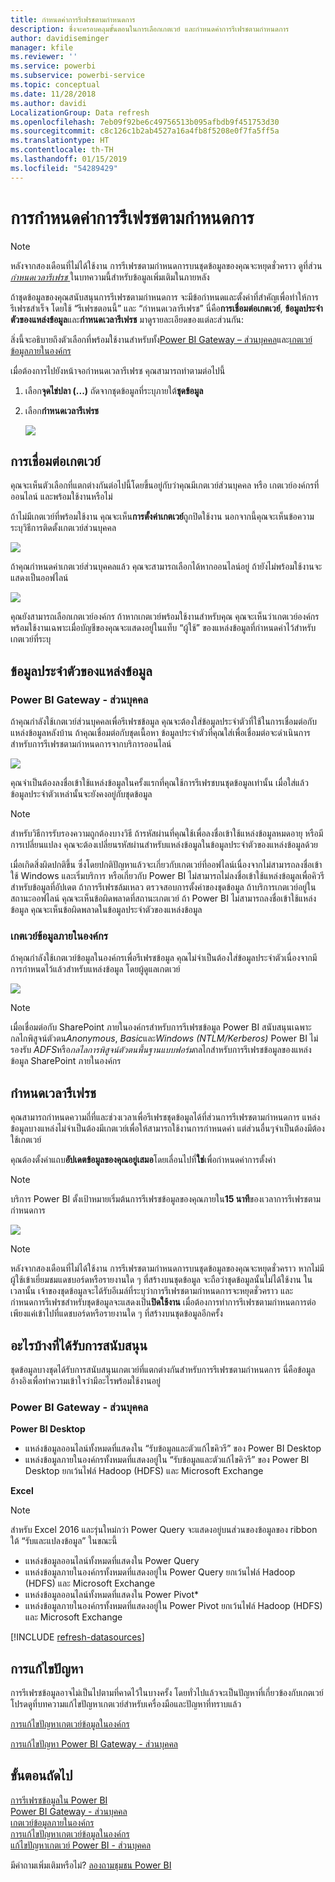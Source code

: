 ```yaml
---
title: กำหนดค่าการรีเฟรชตามกำหนดการ
description: ซึ่งจะครอบคลุมขั้นตอนในการเลือกเกตเวย์ และกำหนดค่าการรีเฟรชตามกำหนดการ
author: davidiseminger
manager: kfile
ms.reviewer: ''
ms.service: powerbi
ms.subservice: powerbi-service
ms.topic: conceptual
ms.date: 11/28/2018
ms.author: davidi
LocalizationGroup: Data refresh
ms.openlocfilehash: 7eb09f92be6c49756513b095afbdb9f451753d30
ms.sourcegitcommit: c8c126c1b2ab4527a16a4fb8f5208e0f7fa5ff5a
ms.translationtype: HT
ms.contentlocale: th-TH
ms.lasthandoff: 01/15/2019
ms.locfileid: "54289429"
---
```

# <a name="configuring-scheduled-refresh"></a>การกำหนดค่าการรีเฟรชตามกำหนดการ

>[!NOTE]
>หลังจากสองเดือนที่ไม่ได้ใช้งาน การรีเฟรชตามกำหนดการบนชุดข้อมูลของคุณจะหยุดชั่วคราว ดูที่ส่วน[ *กำหนดเวลารีเฟรช* ](#schedule-refresh)ในบทความนี้สำหรับข้อมูลเพิ่มเติมในภายหลัง
> 
> 

ถ้าชุดข้อมูลของคุณสนับสนุนการรีเฟรชตามกำหนดการ จะมีข้อกำหนดและตั้งค่าที่สำคัญเพื่อทำให้การรีเฟรชสำเร็จ โดยใช้ “รีเฟรชตอนนี้” และ “กำหนดเวลารีเฟรช” นี่คือ**การเชื่อมต่อเกตเวย์**, **ข้อมูลประจำตัวของแหล่งข้อมูล**และ**กำหนดเวลารีเฟรช** มาดูรายละเอียดของแต่ละส่วนกัน:

สิ่งนี้จะอธิบายถึงตัวเลือกที่พร้อมใช้งานสำหรับทั้ง[Power BI Gateway – ส่วนบุคคล](service-gateway-personal-mode.md)และ[เกตเวย์ข้อมูลภายในองค์กร](service-gateway-onprem.md)

เมื่อต้องการไปยังหน้าจอกำหนดเวลารีเฟรช คุณสามารถทำตามต่อไปนี้

1. เลือก**จุดไข่ปลา (...)** ถัดจากชุดข้อมูลที่ระบุภายใต้**ชุดข้อมูล**
2. เลือก**กำหนดเวลารีเฟรช**
   
    ![](media/refresh-scheduled-refresh/dataset-menu.png)

## <a name="gateway-connection"></a>การเชื่อมต่อเกตเวย์
คุณจะเห็นตัวเลือกที่แตกต่างกันต่อไปนี้โดยขึ้นอยู่กับว่าคุณมีเกตเวย์ส่วนบุคคล หรือ เกตเวย์องค์กรที่ออนไลน์ และพร้อมใช้งานหรือไม่

ถ้าไม่มีเกตเวย์ที่พร้อมใช้งาน คุณจะเห็น**การตั้งค่าเกตเวย์**ถูกปิดใช้งาน นอกจากนี้คุณจะเห็นข้อความระบุวิธีการติดตั้งเกตเวย์ส่วนบุคคล

![](media/refresh-scheduled-refresh/gateway-not-configured.png)

ถ้าคุณกำหนดค่าเกตเวย์ส่วนบุคคลแล้ว คุณจะสามารถเลือกได้หากออนไลน์อยู่ ถ้ายังไม่พร้อมใช้งานจะแสดงเป็นออฟไลน์

![](media/refresh-scheduled-refresh/gateway-connection.png)

คุณยังสามารถเลือกเกตเวย์องค์กร ถ้าหากเกตเวย์พร้อมใช้งานสำหรับคุณ คุณจะเห็นว่าเกตเวย์องค์กรพร้อมใช้งานเฉพาะเมื่อบัญชีของคุณจะแสดงอยู่ในแท็บ “ผู้ใช้” ของแหล่งข้อมูลที่กำหนดค่าไว้สำหรับเกตเวย์ที่ระบุ

## <a name="data-source-credentials"></a>ข้อมูลประจำตัวของแหล่งข้อมูล
### <a name="power-bi-gateway---personal"></a>Power BI Gateway - ส่วนบุคคล
ถ้าคุณกำลังใช้เกตเวย์ส่วนบุคคลเพื่อรีเฟรชข้อมูล คุณจะต้องใส่ข้อมูลประจำตัวที่ใช้ในการเชื่อมต่อกับแหล่งข้อมูลหลังบ้าน ถ้าคุณเชื่อมต่อกับชุดเนื้อหา ข้อมูลประจำตัวที่คุณใส่เพื่อเชื่อมต่อจะดำเนินการสำหรับการรีเฟรชตามกำหนดการจากบริการออนไลน์

![](media/refresh-scheduled-refresh/data-source-credentials-pgw.png)

คุณจำเป็นต้องลงชื่อเข้าใช้แหล่งข้อมูลในครั้งแรกที่คุณใช้การรีเฟรชบนชุดข้อมูลเท่านั้น เมื่อใส่แล้ว ข้อมูลประจำตัวเหล่านั้นจะยังคงอยู่กับชุดข้อมูล

> [!NOTE]
> สำหรับวิธีการรับรองความถูกต้องบางวิธี ถ้ารหัสผ่านที่คุณใช้เพื่อลงชื่อเข้าใช้แหล่งข้อมูลหมดอายุ หรือมีการเปลี่ยนแปลง คุณจะต้องเปลี่ยนรหัสผ่านสำหรับแหล่งข้อมูลในข้อมูลประจำตัวของแหล่งข้อมูลด้วย
> 
> 

เมื่อเกิดสิ่งผิดปกติขึ้น ซึ่งโดยปกติปัญหาแล้วจะเกี่ยวกับเกตเวย์ที่ออฟไลน์เนื่องจากไม่สามารถลงชื่อเข้าใช้ Windows และเริ่มบริการ หรือเกี่ยวกับ Power BI ไม่สามารถไม่ลงชื่อเข้าใช้แหล่งข้อมูลเพื่อคิวรีสำหรับข้อมูลที่อัปเดต ถ้าการรีเฟรชล้มเหลว ตรวจสอบการตั้งค่าของชุดข้อมูล ถ้าบริการเกตเวย์อยู่ในสถานะออฟไลน์ คุณจะเห็นข้อผิดพลาดที่สถานะเกตเวย์ ถ้า Power BI ไม่สามารถลงชื่อเข้าใช้แหล่งข้อมูล คุณจะเห็นข้อผิดพลาดในข้อมูลประจำตัวของแหล่งข้อมูล

### <a name="on-premises-data-gateway"></a>เกตเวย์ข้อมูลภายในองค์กร
ถ้าคุณกำลังใช้เกตเวย์ข้อมูลในองค์กรเพื่อรีเฟรชข้อมูล คุณไม่จำเป็นต้องใส่ข้อมูลประจำตัวเนื่องจากมีการกำหนดไว้แล้วสำหรับแหล่งข้อมูล โดยผู้ดูแลเกตเวย์

![](media/refresh-scheduled-refresh/data-source-credentials-egw.png)

> [!NOTE]
> เมื่อเชื่อมต่อกับ SharePoint ภายในองค์กรสำหรับการรีเฟรชข้อมูล Power BI สนับสนุนเฉพาะกลไกพิสูจน์ตัวตน*Anonymous*, *Basic*และ*Windows (NTLM/Kerberos)* Power BI ไม่รองรับ *ADFS*หรือ*กลไลการพิสูจน์ตัวตนพื้นฐานแบบฟอร์ม*กลไกสำหรับการรีเฟรชข้อมูลของแหล่งข้อมูล SharePoint ภายในองค์กร
> 
> 

## <a name="schedule-refresh"></a>กำหนดเวลารีเฟรช
คุณสามารถกำหนดความถี่ที่และช่วงเวลาเพื่อรีเฟรชชุดข้อมูลได้ที่ส่วนการรีเฟรชตามกำหนดการ แหล่งข้อมูลบางแหล่งไม่จำเป็นต้องมีเกตเวย์เพื่อให้สามารถใช้งานการกำหนดค่า แต่ส่วนอื่นๆจำเป็นต้องมีต้องใช้เกตเวย์

คุณต้องตั้งค่าแถบ**อัปเดตข้อมูลของคุณอยู่เสมอ**โดยเลื่อนไปที่**ใช่**เพื่อกำหนดค่าการตั้งค่า

> [!NOTE]
> บริการ Power BI ตั้งเป้าหมายเริ่มต้นการรีเฟรชข้อมูลของคุณภายใน**15 นาที**ของเวลาการรีเฟรชตามกำหนดการ
> 
> 

![](media/refresh-scheduled-refresh/scheduled-refresh.png)

> [!NOTE]
> หลังจากสองเดือนที่ไม่ได้ใช้งาน การรีเฟรชตามกำหนดการบนชุดข้อมูลของคุณจะหยุดชั่วคราว หากไม่มีผู้ใช้เข้าเยี่ยมชมแดชบอร์ดหรือรายงานใด ๆ ที่สร้างบนชุดข้อมูล จะถือว่าชุดข้อมูลนั้นไม่ได้ใช้งาน ในเวลานั้น เจ้าของชุดข้อมูลจะได้รับอีเมล์ที่ระบุว่าการรีเฟรชตามกำหนดการจะหยุดชั่วคราว และกำหนดการรีเฟรชสำหรับชุดข้อมูลจะแสดงเป็น**ปิดใช้งาน** เมื่อต้องการทำการรีเฟรชตามกำหนดการต่อ เพียงแค่เข้าไปที่แดชบอร์ดหรือรายงานใด ๆ ที่สร้างบนชุดข้อมูลอีกครั้ง
> 
> 

## <a name="whats-supported"></a>อะไรบ้างที่ได้รับการสนับสนุน
ชุดข้อมูลบางชุดได้รับการสนับสนุนเกตเวย์ที่แตกต่างกันสำหรับการรีเฟรชตามกำหนดการ นี่คือข้อมูลอ้างอิงเพื่อทำความเข้าใจว่ามีอะไรพร้อมใช้งานอยู่

### <a name="power-bi-gateway---personal"></a>Power BI Gateway - ส่วนบุคคล
**Power BI Desktop**

* แหล่งข้อมูลออนไลน์ทั้งหมดที่แสดงใน “รับข้อมูลและตัวแก้ไขคิวรี” ของ Power BI Desktop
* แหล่งข้อมูลภายในองค์กรทั้งหมดที่แสดงอยู่ใน “รับข้อมูลและตัวแก้ไขคิวรี” ของ Power BI Desktop ยกเว้นไฟล์ Hadoop (HDFS) และ Microsoft Exchange

**Excel**

> [!NOTE]
> สำหรับ Excel 2016 และรุ่นใหม่กว่า Power Query จะแสดงอยู่บนส่วนของข้อมูลของ ribbon ใต้ “รับและแปลงข้อมูล” ในขณะนี้
> 
> 

* แหล่งข้อมูลออนไลน์ทั้งหมดที่แสดงใน Power Query
* แหล่งข้อมูลภายในองค์กรทั้งหมดที่แสดงอยู่ใน Power Query ยกเว้นไฟล์ Hadoop (HDFS) และ Microsoft Exchange
* แหล่งข้อมูลออนไลน์ทั้งหมดที่แสดงใน Power Pivot\*
* แหล่งข้อมูลภายในองค์กรทั้งหมดที่แสดงอยู่ใน Power Pivot ยกเว้นไฟล์ Hadoop (HDFS) และ Microsoft Exchange

<!-- Refresh Data sources-->
[!INCLUDE [refresh-datasources](./includes/refresh-datasources.md)]

## <a name="troubleshooting"></a>การแก้ไขปัญหา
การรีเฟรชข้อมูลอาจไม่เป็นไปตามที่คาดไว้ในบางครั้ง โดยทั่วไปแล้วจะเป็นปัญหาที่เกี่ยวข้องกับเกตเวย์ โปรดดูที่บทความแก้ไขปัญหาเกตเวย์สำหรับเครื่องมือและปัญหาที่ทราบแล้ว

[การแก้ไขปัญหาเกตเวย์ข้อมูลในองค์กร](service-gateway-onprem-tshoot.md)

[การแก้ไขปัญหา Power BI Gateway - ส่วนบุคคล](service-admin-troubleshooting-power-bi-personal-gateway.md)

## <a name="next-steps"></a>ขั้นตอนถัดไป
[การรีเฟรชข้อมูลใน Power BI](refresh-data.md)  
[Power BI Gateway - ส่วนบุคคล](service-gateway-personal-mode.md)  
[เกตเวย์ข้อมูลภายในองค์กร](service-gateway-onprem.md)  
[การแก้ไขปัญหาเกตเวย์ข้อมูลในองค์กร](service-gateway-onprem-tshoot.md)  
[แก้ไขปัญหาเกตเวย์ Power BI - ส่วนบุคคล](service-admin-troubleshooting-power-bi-personal-gateway.md)  

มีคำถามเพิ่มเติมหรือไม่? [ลองถามชุมชน Power BI](http://community.powerbi.com/)

